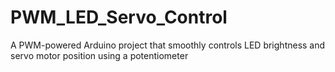 # PWM_LED_Servo_Control
A PWM-powered Arduino project that smoothly controls LED brightness and servo motor position using a potentiometer
